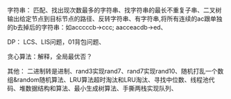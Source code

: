 

字符串：
匹配、找出现次数最多的字符串、找字符串的最长不重复子串、二叉树输出给定节点到目标节点的路径、反转字符串、有字符串,将所有连续的ac跟单独的b去掉后的字符串：如acccccb->ccc; aacceacdb->ed、





DP：
LCS、LIS问题，01背包问题、

贪心算法：解释，全局最优否？

其他：
二进制转是进制、rand3实现rand7、rand7实现rand10、随机打乱一个数组&random随机算法、LRU算法超时淘汰和LRU淘汰、寻找中位数、线程池代码、堆数据结构和算法、最小生成树算法、手撕两栈实现队列、
